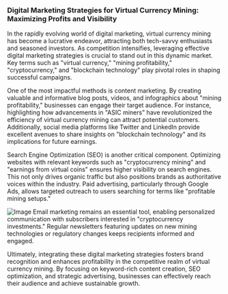 ### Digital Marketing Strategies for Virtual Currency Mining: Maximizing Profits and Visibility

In the rapidly evolving world of digital marketing, virtual currency mining has become a lucrative endeavor, attracting both tech-savvy enthusiasts and seasoned investors. As competition intensifies, leveraging effective digital marketing strategies is crucial to stand out in this dynamic market. Key terms such as "virtual currency," "mining profitability," "cryptocurrency," and "blockchain technology" play pivotal roles in shaping successful campaigns.

One of the most impactful methods is content marketing. By creating valuable and informative blog posts, videos, and infographics about "mining profitability," businesses can engage their target audience. For instance, highlighting how advancements in "ASIC miners" have revolutionized the efficiency of virtual currency mining can attract potential customers. Additionally, social media platforms like Twitter and LinkedIn provide excellent avenues to share insights on "blockchain technology" and its implications for future earnings.

Search Engine Optimization (SEO) is another critical component. Optimizing websites with relevant keywords such as "cryptocurrency mining" and "earnings from virtual coins" ensures higher visibility on search engines. This not only drives organic traffic but also positions brands as authoritative voices within the industry. Paid advertising, particularly through Google Ads, allows targeted outreach to users searching for terms like "profitable mining setups."


![Image](https://github.com/user-attachments/assets/31692037-0104-4703-abd1-696b6a7dd41b)
Email marketing remains an essential tool, enabling personalized communication with subscribers interested in "cryptocurrency investments." Regular newsletters featuring updates on new mining technologies or regulatory changes keeps recipients informed and engaged.

Ultimately, integrating these digital marketing strategies fosters brand recognition and enhances profitability in the competitive realm of virtual currency mining. By focusing on keyword-rich content creation, SEO optimization, and strategic advertising, businesses can effectively reach their audience and achieve sustainable growth.
